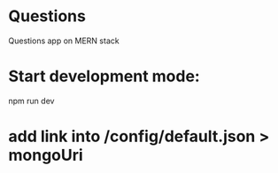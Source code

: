 # Questions
Questions app on MERN stack

# Start development mode:
npm run dev

# add link into /config/default.json > mongoUri
